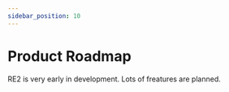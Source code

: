 ```yaml
---
sidebar_position: 10
---
```


# Product Roadmap

RE2 is very early in development. Lots of freatures are planned.

